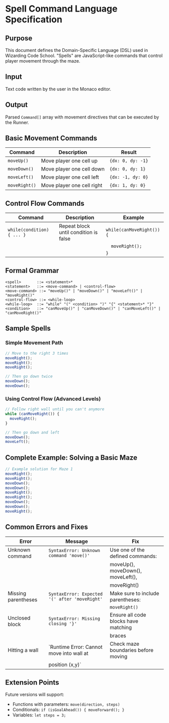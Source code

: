 # Spell Command Language Specification

## Purpose

This document defines the Domain-Specific Language (DSL) used in Wizarding Code
School. "Spells" are JavaScript-like commands that control player movement through
the maze.

## Input

Text code written by the user in the Monaco editor.

## Output

Parsed `Command[]` array with movement directives that can be executed by the Runner.

## Basic Movement Commands

| Command       | Description                | Result            |
| ------------- | -------------------------- | ----------------- |
| `moveUp()`    | Move player one cell up    | `{dx: 0, dy: -1}` |
| `moveDown()`  | Move player one cell down  | `{dx: 0, dy: 1}`  |
| `moveLeft()`  | Move player one cell left  | `{dx: -1, dy: 0}` |
| `moveRight()` | Move player one cell right | `{dx: 1, dy: 0}`  |

## Control Flow Commands

| Command                    | Description                           | Example                   |
| -------------------------- | ------------------------------------- | ------------------------- |
| `while(condition) { ... }` | Repeat block until condition is false | `while(canMoveRight()) {` |
|                            |                                       | `  moveRight();`          |
|                            |                                       | `}`                       |

## Formal Grammar

```bnf
<spell>       ::= <statement>*
<statement>   ::= <move-command> | <control-flow>
<move-command> ::= "moveUp()" | "moveDown()" | "moveLeft()" | "moveRight()"
<control-flow> ::= <while-loop>
<while-loop>  ::= "while" "(" <condition> ")" "{" <statement>* "}"
<condition>   ::= "canMoveUp()" | "canMoveDown()" | "canMoveLeft()" | "canMoveRight()"
```

## Sample Spells

### Simple Movement Path

```javascript
// Move to the right 3 times
moveRight();
moveRight();
moveRight();

// Then go down twice
moveDown();
moveDown();
```

### Using Control Flow (Advanced Levels)

```javascript
// Follow right wall until you can't anymore
while (canMoveRight()) {
  moveRight();
}

// Then go down and left
moveDown();
moveLeft();
```

## Complete Example: Solving a Basic Maze

```javascript
// Example solution for Maze 1
moveRight();
moveRight();
moveDown();
moveDown();
moveRight();
moveRight();
moveDown();
moveDown();
moveRight();
```

## Common Errors and Fixes

| Error               | Message                                       | Fix                                  |
| ------------------- | --------------------------------------------- | ------------------------------------ |
| Unknown command     | `SyntaxError: Unknown command 'move()'`       | Use one of the defined commands:     |
|                     |                                               | moveUp(), moveDown(), moveLeft(),    |
|                     |                                               | moveRight()                          |
| Missing parentheses | `SyntaxError: Expected '(' after 'moveRight'` | Make sure to include parentheses:    |
|                     |                                               | `moveRight()`                        |
| Unclosed block      | `SyntaxError: Missing closing '}'`            | Ensure all code blocks have matching |
|                     |                                               | braces                               |
| Hitting a wall      | `Runtime Error: Cannot move into wall at      | Check maze boundaries before moving  |
|                     | position (x,y)`                               |                                      |

## Extension Points

Future versions will support:

- Functions with parameters: `move(direction, steps)`
- Conditionals: `if (isGoalAhead()) { moveForward(); }`
- Variables: `let steps = 3;`
